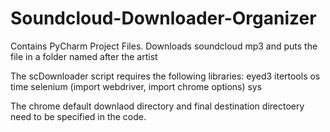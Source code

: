 # Soundcloud-Downloader-Organizer
Contains PyCharm Project Files. Downloads soundcloud mp3 and puts the file in a folder named after the artist

The scDownloader script requires the following libraries:
eyed3
itertools
os
time
selenium (import webdriver, import chrome options)
sys

The chrome default downlaod directory and final destination directoery need to be specified in the code. 
